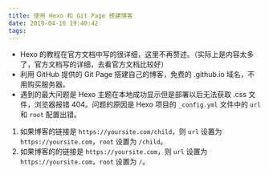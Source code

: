 ```yaml
---
title: 使用 Hexo 和 Git Page 搭建博客
date: 2019-04-16 19:40:42
tags:
---
```

* Hexo 的教程在官方文档中写的很详细，这里不再赘述。（实际上是内容太多了，官方文档写的详细，去看官方文档比较好）
* 利用 GitHub 提供的 Git Page 搭建自己的博客，免费的 .github.io 域名，不用购买服务器。
* 遇到的最大问题是 Hexo 主题在本地成功显示但是部署以后无法获取 .css 文件，浏览器报错 404。问题的原因是 Hexo 项目的 `_config.yml` 文件中的 `url` 和 `root` 配置出错。
1. 如果博客的链接是 `https://yoursite.com/child`，则 `url` 设置为 `https://yoursite.com`，`root` 设置为 `/child`。
2. 如果博客的的链接是 `https://yoursite.com`，则 `url` 设置为 `https://yoursite.com`，`root` 设置为 `/`。